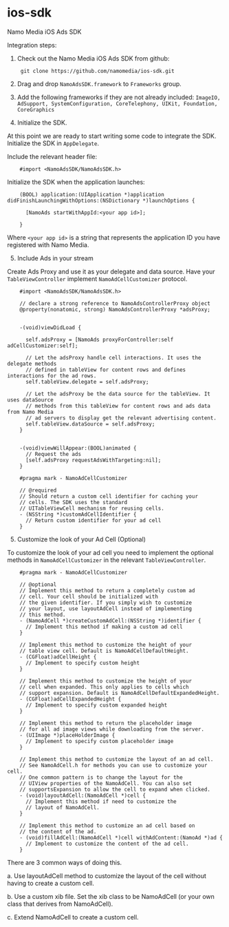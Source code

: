 ios-sdk
=======

Namo Media iOS Ads SDK

Integration steps:

1. Check out the Namo Media iOS Ads SDK from github:

        git clone https://github.com/namomedia/ios-sdk.git

2. Drag and drop `NamoAdsSDK.framework` to `Frameworks` group.


3. Add the following frameworks if they are not already included: `ImageIO, AdSupport, SystemConfiguration, CoreTelephony, UIKit, Foundation, CoreGraphics`


4. Initialize the SDK.

  At this point we are ready to start writing some code to integrate the SDK.
  Initialize the SDK in `AppDelegate`.

  Include the relevant header file:

        #import <NamoAdsSDK/NamoAdsSDK.h>
    

  Initialize the SDK when the application launches:

        (BOOL) application:(UIApplication *)application didFinishLaunchingWithOptions:(NSDictionary *)launchOptions {

          [NamoAds startWithAppId:<your app id>];
          
        }

  Where `<your app id>` is a string that represents the application ID you have registered with Namo Media.

5. Include Ads in your stream

  Create Ads Proxy and use it as your delegate and data source. Have your `TableViewController` implement `NamoAdCellCustomizer` protocol.
        
        #import <NamoAdsSDK/NamoAdsSDK.h>
        
        // declare a strong reference to NamoAdsControllerProxy object
        @property(nonatomic, strong) NamoAdsControllerProxy *adsProxy;


        -(void)viewDidLoad {

          self.adsProxy = [NamoAds proxyForController:self adCellCustomizer:self];

          // Let the adsProxy handle cell interactions. It uses the delegate methods
          // defined in tableView for content rows and defines interactions for the ad rows.
          self.tableView.delegate = self.adsProxy;

          // Let the adsProxy be the data source for the tableView. It uses dataSource
          // methods from this tableView for content rows and ads data from Namo Media
          // ad servers to display get the relevant advertising content.
          self.tableView.dataSource = self.adsProxy;
        }
  

        -(void)viewWillAppear:(BOOL)animated {
          // Request the ads
          [self.adsProxy requestAdsWithTargeting:nil];
        }
        
        #pragma mark - NamoAdCellCustomizer
        
        // @required
        // Should return a custom cell identifier for caching your
        // cells. The SDK uses the standard
        // UITableViewCell mechanism for reusing cells.
        - (NSString *)customAdCellIdentifier {
          // Return custom identifier for your ad cell
        }

5. Customize the look of your Ad Cell (Optional)

  To customize the look of your ad cell you need to implement the optional methods in `NamoAdCellCustomizer` in the relevant `TableViewController`.
  
        #pragma mark - NamoAdCellCustomizer

        // @optional
        // Implement this method to return a completely custom ad 
        // cell. Your cell should be initialized with
        // the given identifier. If you simply wish to customize 
        // your layout, use layoutAdCell instead of implementing 
        // this method.
        - (NamoAdCell *)createCustomAdCell:(NSString *)identifier {
          // Implement this method if making a custom ad cell
        }

        // Implement this method to customize the height of your 
        // table view cell. Default is NamoAdCellDefaultHeight.
        - (CGFloat)adCellHeight {
          // Implement to specify custom height
        }

        // Implement this method to customize the height of your 
        // cell when expanded. This only applies to cells which 
        // support expansion. Default is NamoAdCellDefaultExpandedHeight.
        - (CGFloat)adCellExpandedHeight {
          // Implement to specify custom expanded height
        }

        // Implement this method to return the placeholder image 
        // for all ad image views while downloading from the server.
        - (UIImage *)placeHolderImage {
          // Implement to specify custom placeholder image
        }

        // Implement this method to customize the layout of an ad cell. 
        // See NamoAdCell.h for methods you can use to customize your cell.
        // One common pattern is to change the layout for the 
        // UIView properties of the NamoAdCell. You can also set 
        // supportsExpansion to allow the cell to expand when clicked.
        - (void)layoutAdCell:(NamoAdCell *)cell {
          // Implement this method if need to customize the
          // layout of NamoAdCell.
        }

        // Implement this method to customize an ad cell based on 
        // the content of the ad.
        - (void)fillAdCell:(NamoAdCell *)cell withAdContent:(NamoAd *)ad {
          // Implement to customize the content of the ad cell.
        }

  There are 3 common ways of doing this.

  a. Use layoutAdCell method to customize the layout of the cell without having to create a custom cell.
  
  b. Use a custom xib file.
  Set the xib class to be NamoAdCell (or your own class that derives from NamoAdCell).
  
  c. Extend NamoAdCell to create a custom cell.
